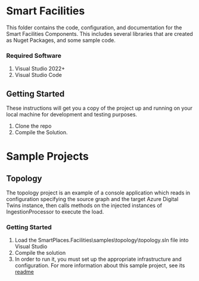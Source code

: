 # Smart Facilities

This folder contains the code, configuration, and documentation for the Smart Facilities Components. This includes several libraries that are created as Nuget Packages, and some sample code.

### Required Software

1. Visual Studio 2022+
2. Visual Studio Code

## Getting Started

These instructions will get you a copy of the project up and running on your local machine for development and testing purposes.

1. Clone the repo
3. Compile the Solution.

# Sample Projects

## Topology

The topology project is an example of a console application which reads in configuration specifying the source graph and the target Azure Digital Twins instance, then calls methods on the injected instances of IngestionProcessor to execute the load.

### Getting Started

1. Load the SmartPlaces.Facilities\samples\topology\topology.sln file into Visual Studio
2. Compile the solution
3. In order to run it, you must set up the appropriate infrastructure and configuration. For more information about this sample project, see its [readme](.\products\topology\src\readme.md)